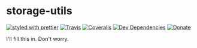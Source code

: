 # storage-utils

[![styled with prettier](https://img.shields.io/badge/styled_with-prettier-ff69b4.svg)](https://github.com/prettier/prettier)
[![Travis](https://travis-ci.com/LukeLindsey/storage-utils.svg?branch=master)](https://travis-ci.com/LukeLindsey/storage-utils)
[![Coveralls](https://coveralls.io/repos/github/LukeLindsey/storage-utils/badge.svg?branch=master)](https://coveralls.io/github/LukeLindsey/storage-utils)
[![Dev Dependencies](https://david-dm.org/LukeLindsey/storage-utils/dev-status.svg)](https://david-dm.org/lukelindsey/storage-utils?type=dev)
[![Donate](https://img.shields.io/badge/donate-paypal-blue.svg)](https://paypal.me/lukelindsey)

I'll fill this in. Don't worry.

<!-- add greenkeeper badge -->